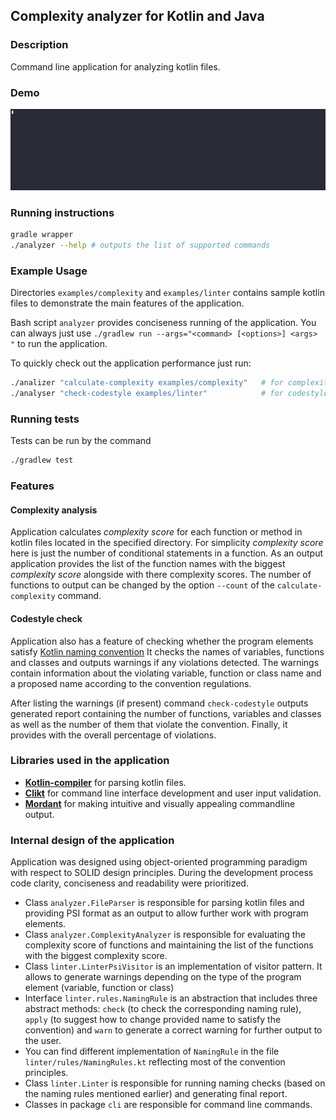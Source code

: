 ## Complexity analyzer for Kotlin and Java 
### Description
Command line application for analyzing kotlin files. 

### Demo
![](demo.gif)

### Running instructions
```bash
gradle wrapper
./analyzer --help # outputs the list of supported commands
```

### Example Usage
Directories `examples/complexity` and `examples/linter` contains sample kotlin files to demonstrate the main features of the application.

Bash script `analyzer` provides conciseness running of the application. You can always just use `./gradlew run --args="<command> [<options>] <args> "` to run the application.

To quickly check out the application performance just run:
```bash
./analizer "calculate-complexity examples/complexity"   # for complexity analysis or
./analyser "check-codestyle examples/linter"            # for codestyle analysis
```

### Running tests
Tests can be run by the command
```bash
./gradlew test
```
### Features
#### Complexity analysis
Application calculates _complexity score_ for each function or method in kotlin files located in the specified directory. For simplicity _complexity score_ here is just the number of conditional statements in a function. As an output
application provides the list of the function names with the biggest _complexity score_ alongside with there complexity scores. The number of functions to output can be changed by the option `--count` of the `calculate-complexity` command. 

#### Codestyle check
Application also has a feature of checking whether the program elements satisfy [Kotlin naming convention](https://kotlinlang.org/docs/coding-conventions.html#naming-rules) 
It checks the names of variables, functions and classes and outputs warnings if any violations detected. The warnings contain information about the violating variable, function or class name and a proposed name according to the convention regulations.

After listing the warnings (if present) command `check-codestyle` outputs generated report containing the number of functions, variables and classes as well as the number of them that violate the convention. Finally, it provides with the overall percentage of violations.  

### Libraries used in the application
* [__Kotlin-compiler__](https://mvnrepository.com/artifact/org.jetbrains.kotlin/kotlin-compiler-embeddable) for parsing kotlin files.
* [__Clikt__](https://ajalt.github.io/clikt/) for command line interface development and user input validation.
* [__Mordant__](https://ajalt.github.io/mordant/) for making intuitive and visually appealing commandline output.

### Internal design of the application
Application was designed using object-oriented programming paradigm with respect to SOLID design principles. During the development process code clarity, conciseness and readability were prioritized. 

* Class `analyzer.FileParser` is responsible for parsing kotlin files and providing PSI format as an output to allow further work with program elements. 
* Class `analyzer.ComplexityAnalyzer` is responsible for evaluating the complexity score of functions and maintaining the list of the functions with the biggest complexity score.
* Class `linter.LinterPsiVisitor` is an implementation of visitor pattern. It allows to generate warnings depending on the type of the program element (variable, function or class)
* Interface `linter.rules.NamingRule` is an abstraction that includes three abstract methods: `check` (to check the corresponding naming rule), `apply` (to suggest how to change provided name to satisfy the convention) and `warn` to 
generate a correct warning for further output to the user.
* You can find different implementation of `NamingRule` in the file `linter/rules/NamingRules.kt` reflecting most of the convention principles.
* Class `linter.Linter` is responsible for running naming checks (based on the naming rules mentioned earlier) and generating final report.
* Classes in package `cli` are responsible for command line commands.

[//]: # (1. Parse Kotlin or Java files using kotlin compiler parser -> get PSI format as an output &#40;class `FileParser`&#41;)
[//]: # (2. Filter out functions and methods from the parsed PSI elements &#40;`FileParser.parseFunctions&#40;&#41;`&#41;.)
[//]: # (3. Iterate through the methods and functions and for each of them calculate the "complexity" &#40;the number of conditional statements&#41;. Store the result for each function. &#40;class `ComplexityAnalyzer`&#41;)
[//]: # (4. Sort the results based on the complexity score in descending order and get the subarray of the needed size as an output &#40;`ComplexityAnalyzer.getMostComplexFunctions&#40;&#41;`&#41;. )